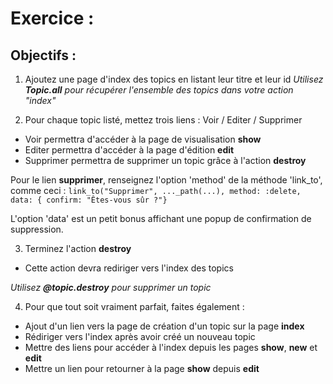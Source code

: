 # Exercice :
## Objectifs :

1. Ajoutez une page d'index des topics en listant leur titre et leur id
_Utilisez **Topic.all** pour récupérer l'ensemble des topics dans votre action "index"_

2. Pour chaque topic listé, mettez trois liens : Voir / Editer / Supprimer
  * Voir permettra d'accéder à la page de visualisation **show**
  * Editer permettra d'accéder à la page d'édition **edit**
  * Supprimer permettra de supprimer un topic grâce à l'action **destroy**

Pour le lien **supprimer**, renseignez l'option 'method' de la méthode 'link_to', comme ceci :
`link_to("Supprimer", ..._path(...), method: :delete, data: { confirm: "Êtes-vous sûr ?"}`

L'option 'data' est un petit bonus affichant une popup de confirmation de suppression.

3. Terminez l'action **destroy**
  * Cette action devra rediriger vers l'index des topics

_Utilisez **@topic.destroy** pour supprimer un topic_

4. Pour que tout soit vraiment parfait, faites également :
  * Ajout d'un lien vers la page de création d'un topic sur la page **index**
  * Rédiriger vers l'index après avoir créé un nouveau topic
  * Mettre des liens pour accéder à l'index depuis les pages **show**, **new** et **edit**
  * Mettre un lien pour retourner à la page **show** depuis **edit**
